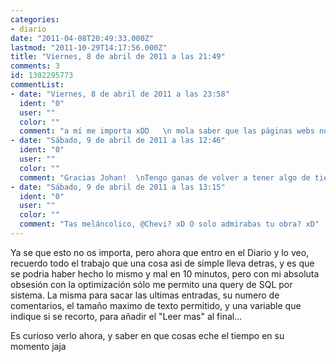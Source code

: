 ```yaml
---
categories:
- diario
date: "2011-04-08T20:49:33.000Z"
lastmod: "2011-10-29T14:17:56.000Z"
title: "Viernes, 8 de abril de 2011 a las 21:49"
comments: 3
id: 1302295773
commentList:
- date: "Viernes, 8 de abril de 2011 a las 23:58"
  ident: "0"
  user: ""
  color: ""
  comment: "a mí me importa xDD   \n mola saber que las páginas webs no vienen hechas y que en su momento requirió que alguien se pasara horas delante de un ordenador y todo para que ahora mismo, por ejemplo, pueda comentar esta entrada, publicar una si quiero y leer las demás."
- date: "Sábado, 9 de abril de 2011 a las 12:46"
  ident: "0"
  user: ""
  color: ""
  comment: "Gracias Johan!  \nTengo ganas de volver a tener algo de tiempo libre para poder hacer cosas nuevas, que espero sean interesantes ;)"
- date: "Sábado, 9 de abril de 2011 a las 13:15"
  ident: "0"
  user: ""
  color: ""
  comment: "Tas meláncolico, @Chevi? xD O solo admirabas tu obra? xD"
---
```


Ya se que esto no os importa, pero ahora que entro en el Diario y lo veo, recuerdo todo el trabajo que una cosa asi de simple lleva detras, y es que se podria haber hecho lo mismo y mal en 10 minutos, pero con mi absoluta obsesión con la optimización sólo me permito una query de SQL por sistema. La misma para sacar las ultimas entradas, su numero de comentarios, el tamaño maximo de texto permitido, y una variable que indique si se recorto, para añadir el "Leer mas" al final...  
  
Es curioso verlo ahora, y saber en que cosas eche el tiempo en su momento jaja